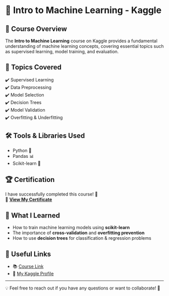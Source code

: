 # 📌 Intro to Machine Learning - Kaggle

## 🎯 Course Overview
The **Intro to Machine Learning** course on Kaggle provides a fundamental understanding of machine learning concepts, covering essential topics such as supervised learning, model training, and evaluation.

## 📖 Topics Covered
✔️ Supervised Learning  
✔️ Data Preprocessing  
✔️ Model Selection  
✔️ Decision Trees  
✔️ Model Validation  
✔️ Overfitting & Underfitting  

## 🛠 Tools & Libraries Used
- Python 🐍  
- Pandas 📊  
- Scikit-learn 🤖  

## 🏆 Certification
I have successfully completed this course! 🎉  
🔗 **[View My Certificate](your_certificate_link_here)**  

## 🚀 What I Learned
- How to train machine learning models using **scikit-learn**  
- The importance of **cross-validation** and **overfitting prevention**  
- How to use **decision trees** for classification & regression problems  

## 🔗 Useful Links
- 📚 [Course Link](https://www.kaggle.com/learn/intro-to-machine-learning)  
- 📝 [My Kaggle Profile](https://www.kaggle.com/tusherbhomik)  

---

💡 Feel free to reach out if you have any questions or want to collaborate! 🚀
